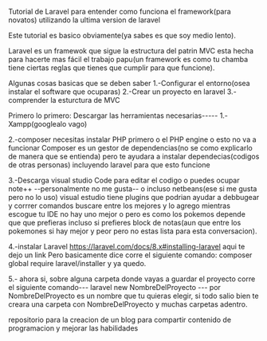 Tutorial de Laravel para entender como funciona el framework(para novatos) utilizando la ultima version de laravel

Este tutorial es basico obviamente(ya sabes es que soy medio lento).

Laravel es un framewok que sigue la estructura del patrin MVC esta hecha para hacerte mas fácil el trabajo papu(un framework es como tu chamba tiene ciertas reglas que tienes que cumplir para que funcione).

Algunas cosas basicas que se deben saber
1.-Configurar el entorno(osea instalar el software que ocuparas)
2.-Crear un proyecto en laravel
3.-comprender la esturctura de MVC

Primero lo primero:
Descargar las herramientas necesarias-----
1.-Xampp(googlealo vago)

2.-composer
necesitas instalar PHP primero o el PHP engine o esto no va a funcionar Composer es un gestor de dependencias(no se como explicarlo de manera que se entienda)
pero te ayudara a instalar dependecias(codigos de otras personas) incluyendo laravel para que esto funcione

3.-Descarga visual studio Code para editar el codigo o puedes ocupar note++ --personalmente no me gusta-- o incluso netbeans(ese si me gusta pero no lo uso)
visual estudio tiene plugins que podrian ayudar a debbugear y corrrer comandos buscare entre los mejores y lo agrego mientras escogue tu IDE no hay uno mejor o pero es como los pokemos depende que que prefieras incluso si prefieres block de notas(aun que entre los pokemones si hay mejor y peor pero no estas lista para esta conversacion).

4.-instalar Laravel https://laravel.com/docs/8.x#installing-laravel aqui te dejo un link
Pero basicamente dice corre el siguiente comando: composer global require laravel/installer y ya quedo.

5.- ahora si, sobre alguna carpeta donde vayas a guardar el proyecto corre el siguiente comando--- laravel new NombreDelProyecto --- por NombreDelProyecto es un nombre que tu quieras elegir, si todo salio bien te creara una carpeta con NombreDelProyecto y muchas carpetas adentro.



repositorio para la creacion de un blog para compartir contenido de programacion y mejorar las habilidades
